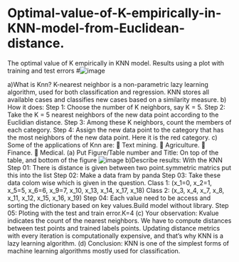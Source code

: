 # Optimal-value-of-K-empirically-in-KNN-model-from-Euclidean-distance.
The optimal value of K empirically in KNN model. Results  using  a  plot  with  training  and  test  errors
#![image](https://user-images.githubusercontent.com/29955878/192118413-e7f90aa7-e541-4e0e-97bd-b02f941d6ada.png)

a)What is Knn? K-nearest neighbor is a non-parametric lazy learning algorithm, used for both
classification and regression. KNN stores all available cases and classifies new cases based on a similarity
measure.
b) How it does:
Step 1: Choose the number of K neighbors, say K = 5.
Step 2: Take the K = 5 nearest neighbors of the new data point according to the Euclidian distance.
Step 3: Among these K neighbors, count the members of each category.
Step 4: Assign the new data point to the category that has the most neighbors of the new data point.
Here it is the red category.
c) Some of the applications of Knn are:
 Text mining.
 Agriculture.
 Finance.
 Medical.
(a) Put Figure/Table number and Title: On top of the table, and
bottom of the figure
![image](https://user-images.githubusercontent.com/29955878/192118445-80c4ec55-21be-440a-a8cc-18605ea6da8a.png)
b)Describe results: With the KNN
Step 01: There is distance is given between two point.symmetric matrics put this into the list
Step 02: Make a data fram by panda
Step 03: Take these data colom wise which is given in the question.
Class 1: (x_1=0, x_2=1, x_5=5, x_6=6, x_9=7, x_10, x_13, x_14, x_17, x_18)
Class 2: (x_3, x_4, x_7, x_8, x_11, x_12, x_15, x_16, x_19)
Step 04: Each value need to be access and sorting the dictionary based on key values.Build model
without library.
Step 05: Ploting with the test and train error.K=4
(c) Your observation: Kvalue indicates the count of the nearest neighbors. We have to compute
distances between test points and trained labels points. Updating distance metrics with every iteration
is computationally expensive, and that’s why KNN is a lazy learning algorithm.
(d) Conclusion: KNN is one of the simplest forms of machine learning algorithms mostly used for
classification.

